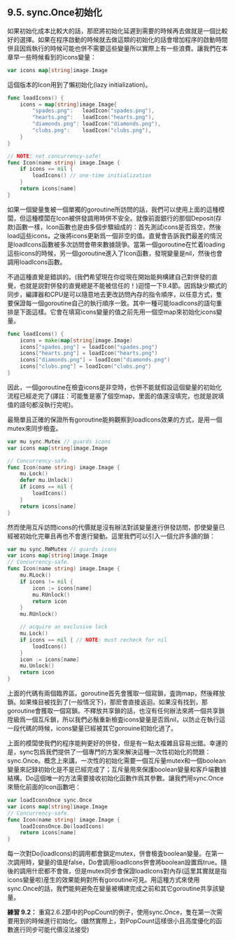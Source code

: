 ## 9.5. sync.Once初始化

如果初始化成本比較大的話，那麽將初始化延遲到需要的時候再去做就是一個比較好的選擇。如果在程序啟動的時候就去做這類的初始化的話會增加程序的啟動時間併且因爲執行的時候可能也併不需要這些變量所以實際上有一些浪費。讓我們在本章早一些時候看到的icons變量：

```go
var icons map[string]image.Image
```

這個版本的Icon用到了懶初始化(lazy initialization)。

```go
func loadIcons() {
	icons = map[string]image.Image{
		"spades.png":   loadIcon("spades.png"),
		"hearts.png":   loadIcon("hearts.png"),
		"diamonds.png": loadIcon("diamonds.png"),
		"clubs.png":	loadIcon("clubs.png"),
	}
}

// NOTE: not concurrency-safe!
func Icon(name string) image.Image {
	if icons == nil {
		loadIcons() // one-time initialization
	}
	return icons[name]
}
```

如果一個變量隻被一個單獨的goroutine所訪問的話，我們可以使用上面的這種模闆，但這種模闆在Icon被併發調用時併不安全。就像前面銀行的那個Deposit(存款)函數一樣，Icon函數也是由多個步驟組成的：首先測試icons是否爲空，然後load這些icons，之後將icons更新爲一個非空的值。直覺會告訴我們最差的情況是loadIcons函數被多次訪問會帶來數據競爭。當第一個goroutine在忙着loading這些icons的時候，另一個goroutine進入了Icon函數，發現變量是nil，然後也會調用loadIcons函數。

不過這種直覺是錯誤的。(我們希望現在你從現在開始能夠構建自己對併發的直覺，也就是説對併發的直覺總是不能被信任的！)迴憶一下9.4節。因爲缺少顯式的同步，編譯器和CPU是可以隨意地去更改訪問內存的指令順序，以任意方式，隻要保證每一個goroutine自己的執行順序一致。其中一種可能loadIcons的語句重排是下面這樣。它會在填寫icons變量的值之前先用一個空map來初始化icons變量。

```go
func loadIcons() {
	icons = make(map[string]image.Image)
	icons["spades.png"] = loadIcon("spades.png")
	icons["hearts.png"] = loadIcon("hearts.png")
	icons["diamonds.png"] = loadIcon("diamonds.png")
	icons["clubs.png"] = loadIcon("clubs.png")
}
```

因此，一個goroutine在檢査icons是非空時，也併不能就假設這個變量的初始化流程已經走完了(譯註：可能隻是塞了個空map，里面的值還沒填完，也就是説填值的語句都沒執行完呢)。

最簡單且正確的保證所有goroutine能夠觀察到loadIcons效果的方式，是用一個mutex來同步檢査。

```go
var mu sync.Mutex // guards icons
var icons map[string]image.Image

// Concurrency-safe.
func Icon(name string) image.Image {
	mu.Lock()
	defer mu.Unlock()
	if icons == nil {
		loadIcons()
	}
	return icons[name]
}
```

然而使用互斥訪問icons的代價就是沒有辦法對該變量進行併發訪問，卽使變量已經被初始化完畢且再也不會進行變動。這里我們可以引入一個允許多讀的鎖：

```go
var mu sync.RWMutex // guards icons
var icons map[string]image.Image
// Concurrency-safe.
func Icon(name string) image.Image {
	mu.RLock()
	if icons != nil {
		icon := icons[name]
		mu.RUnlock()
		return icon
	}
	mu.RUnlock()

	// acquire an exclusive lock
	mu.Lock()
	if icons == nil { // NOTE: must recheck for nil
		loadIcons()
	}
	icon := icons[name]
	mu.Unlock()
	return icon
}
```


上面的代碼有兩個臨界區。goroutine首先會獲取一個寫鎖，査詢map，然後釋放鎖。如果條目被找到了(一般情況下)，那麽會直接返迴。如果沒有找到，那goroutine會獲取一個寫鎖。不釋放共享鎖的話，也沒有任何辦法來將一個共享鎖陞級爲一個互斥鎖，所以我們必鬚重新檢査icons變量是否爲nil，以防止在執行這一段代碼的時候，icons變量已經被其它gorouine初始化過了。

上面的模闆使我們的程序能夠更好的併發，但是有一點太複雜且容易出錯。幸運的是，sync包爲我們提供了一個專門的方案來解決這種一次性初始化的問題：sync.Once。概念上來講，一次性的初始化需要一個互斥量mutex和一個boolean變量來記録初始化是不是已經完成了；互斥量用來保護boolean變量和客戶端數據結構。Do這個唯一的方法需要接收初始化函數作爲其參數。讓我們用sync.Once來簡化前面的Icon函數吧：

```go
var loadIconsOnce sync.Once
var icons map[string]image.Image
// Concurrency-safe.
func Icon(name string) image.Image {
	loadIconsOnce.Do(loadIcons)
	return icons[name]
}
```

每一次對Do(loadIcons)的調用都會鎖定mutex，併會檢査boolean變量。在第一次調用時，變量的值是false，Do會調用loadIcons併會將boolean設置爲true。隨後的調用什麽都不會做，但是mutex同步會保證loadIcons對內存(這里其實就是指icons變量啦)産生的效果能夠對所有goroutine可見。用這種方式來使用sync.Once的話，我們能夠避免在變量被構建完成之前和其它goroutine共享該變量。

**練習 9.2：** 重寫2.6.2節中的PopCount的例子，使用sync.Once，隻在第一次需要用到的時候進行初始化。(雖然實際上，對PopCount這樣很小且高度優化的函數進行同步可能代價沒法接受)
